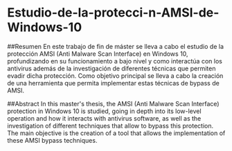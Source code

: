 # Estudio-de-la-protecci-n-AMSI-de-Windows-10

##Resumen
En este trabajo de fin de máster se lleva a cabo el estudio de la protección AMSI (Anti Malware Scan Interface) en Windows 10, profundizando en su funcionamiento a bajo nivel y como interactúa con los antivirus además de la investigación de diferentes técnicas que permiten evadir dicha protección. 
Como objetivo principal se lleva a cabo la creación de una herramienta que permita implementar estas técnicas de bypass de AMSI.

##Abstract
In this master's thesis, the AMSI (Anti Malware Scan Interface) protection in Windows 10 is studied, going in depth into its low-level operation and how it interacts with antivirus software, as well as the investigation of different techniques that allow to bypass this protection. 
The main objective is the creation of a tool that allows the implementation of these AMSI bypass techniques.
